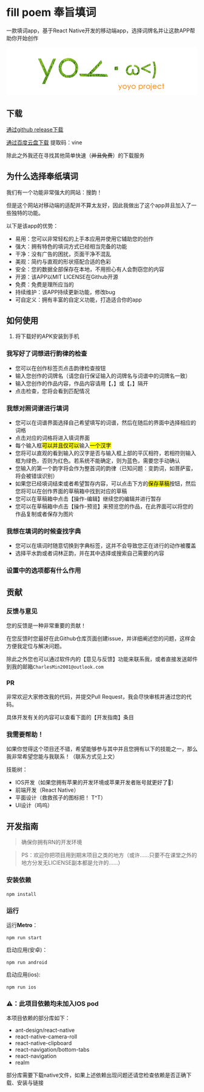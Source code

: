 # fill poem 奉旨填词

一款填词app，基于React Native开发的移动端app，选择词牌名并让这款APP帮助你开始创作

![yoyo project](./yoyo.png)

## 下载

[通过github release下载](https://github.com/charlesix59/fill_poem/releases)

[通过百度云盘下载](https://pan.baidu.com/s/18kJGedL4la8FpQW1myi0ig?pwd=vine) 提取码：vine

除此之外我还在寻找其他简单快速（~~并且免费~~）的下载服务

## 为什么选择奉纸填词

我们有一个功能非常强大的网站：搜韵！

但是这个网站对移动端的适配并不算太友好，因此我做出了这个app并且加入了一些独特的功能。

以下是该app的优势：

- 易用：您可以非常轻松的上手本应用并使用它辅助您的创作
- 强大：拥有特色的填词方式已经相当完备的功能
- 干净：没有广告的困扰，页面干净不混乱
- 美观：简约与直观的形状搭配合适的色彩
- 安全：您的数据全部保存在本地，不用担心有人会剽窃您的内容
- 开源：该APP以MIT LICENSE在Github开源
- 免费：免费是理所应当的
- 持续维护：该APP持续更新功能，修改bug
- 可自定义：拥有丰富的自定义功能，打造适合你的app


## 如何使用

1. 将下载好的APK安装到手机

### 我写好了词想进行韵律的检查

- 您可以在创作标签页点击韵律检查按钮
- 输入您创作的词牌名（请您自行保证输入的词牌名与词谱中的词牌名一致）
- 输入您创作的作品内容，作品内容请用【，】或【。】隔开
- 点击检查，您将会看到匹配情况

### 我想对照词谱进行填词

- 您可以在词谱界面选择自己希望填写的词谱，然后在随后的界面中选择相应的词格
- 点击对应的词格将进入填词界面
- 每个输入框<mark>可以并且仅可以</mark>输入<mark>一个汉字</mark>
- 您将可以直观的看到输入的汉字是否与输入框上部的平仄相符，若相符则输入框为绿色，否则为红色。若系统不能确定，则为蓝色，需要您手动确认
- 您输入的第一个韵字将会作为整首词的韵律（已知问题：变韵词，如菩萨蛮，将会被错误识别）
- 如果您已经填词结束或者希望暂存内容，可以点击下方的<mark>保存草稿</mark>按钮，然后您将可以在创作界面的草稿箱中找到对应的草稿
- 您可以在草稿箱中点击【操作-编辑】继续您的编辑并进行暂存
- 您可以在草稿箱中点击【操作-预览】来预览您的作品，在此界面可以将您的作品复制或者保存为图片

### 我想在填词的时候查找字典

- 您可以在填词时随意切换到字典标签，这并不会导致您正在进行的动作被覆盖
- 选择平水韵或者词林正韵，并在其中选择或搜索自己需要的内容

### 设置中的选项都有什么作用


## 贡献

### 反馈与意见

您的反馈是一种非常重要的贡献！

在您反馈时您最好在此Github仓库页面创建issue，并详细阐述您的问题，这样会方便我定位与解决问题。

除此之外您也可以通过软件内的【意见与反馈】功能来联系我，或者直接发送邮件到我的邮箱`CharlesMin2001@outlook.com`

### PR

非常欢迎大家修改我的代码，并提交Pull Request，我会尽快审核并通过您的代码。

具体开发有关的内容可以查看下面的【开发指南】条目

### 我需要帮助！

如果你觉得这个项目还不错，希望能够参与其中并且您拥有以下的技能之一，那么我非常希望您能与我联系！（联系方式见上文）

技能树：

- IOS开发（如果您拥有苹果的开发环境或苹果开发者账号就更好了🫶）
- 前端开发（React Native）
- 平面设计（救救孩子的图标把！ T^T）
- UI设计（呜呜）

## 开发指南

> 确保你拥有RN的开发环境

> PS：欢迎你把项目用到期末项目之类的地方（或许……只要不在课堂之外的地方分发无LICIENSE副本都是允许的……）

### 安装依赖

`npm install`

### 运行

运行**Metro**：

`npm run start`

启动应用(安卓)：

`npm run android`

启动应用(ios):

`npm run ios`

### ⚠️：此项目依赖均未加入IOS pod

本项目依赖的部分库如下：

- ant-design/react-native
- react-native-camera-roll
- react-native-clipboard
- react-navigation/bottom-tabs
- react-navigation
- realm

部分库需要下载native文件，如果上述依赖出现问题还请您检查依赖是否正确下载、安装与链接
